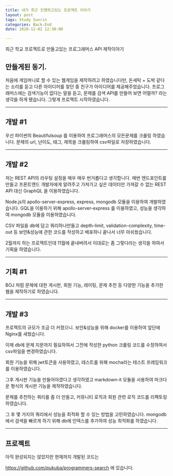 ```yaml
---
title: 내가 최근 진행하고있는 프로젝트 이야기
layout: post
tags: Study Sunrin
categories: Back-End
date: 2020-12-02 12:38:00 

--- 
```


최근 학교 프로젝트로 만들고있는 프로그래머스 API 제작이야기

## 만들게된 동기.

처음에 게임머니로 할 수 있는 웹게임을 제작하려고 하였습니다만, 돈세탁 + 도박 같다는 소리를 듣고 다른 아이디어를 찾던 중 친구가 아이디어를 제공해주었습니다. 프로그래머스에는 검색기능이 없다는 말을 듣고, 문제를 검색 API를 만들어 보면 어떨까? 라는 생각을 하게 됐습니다. 그렇게 프로젝트 시작하였습니다.

<hr>

## 개발 #1

우선 파이썬의 Beautifulsoup 를 이용하여 프로그래머스의 모든문제를 크롤링 하였습니다. 문제의 url, 난이도, 태그, 제목을 크롤링하여 csv파일로 저장하였습니다.

<hr>

## 개발 #2

저는 REST API의 라우팅 설정을 매우 매우 번거롭다고 생각합니다. 매번 엔드포인트를 만들고 프론트엔드 개발자에게 알려주고 가져가고 싶은 데이터만 가져갈 수 없는 REST API 대신 GraphQL 을 이용하였습니다.


Node.js의 apollo-server-express, express, mongodb 모듈을 이용하여 개발하였습니다. GQL을 이용하기 위해 apollo-server-express 를 이용하였고, 성능을 생각하여 mongodb 모듈을 이용하였습니다.

CSV 파일을 db에 담고 쿼리하나만들고 depth-limit, validation-complexity, time-out 등 보안&성능에 관한 코드를 작성하고 배포하니 끝나서 너무 아쉬웠습니다.

2월까지 하는 프로젝트인데 11월에 끝내버려서 이대로는 좀 그렇다라는 생각을 하여서 기획을 하였습니다.

<hr>

## 기획 #1

BOJ 처럼 문제에 대한 게시판, 회원 기능, 레이팅, 문제 추천 등 다양한 기능을 추가한 웹을 제작하기로 하였습니다. 

<hr>

## 개발 #3

프로젝트의 규모가 조금 더 커졌으니. 보안&성능을 위해 docker를 이용하여 앞단에 Nginx를 새웠습니다.

이제 db에 문제 지문까지 필요하여서 그전에 작성한 python 크롤링 코드를 수정하여서 csv파일을 변경하였습니다.

회원 기능을 위해 jwt토큰을 사용하였고, 테스트를 위해 mocha라는 테스트 프레임워크를 이용하였습니다.

그후 게시판 기능을 만들어야겠다고 생각하였고 markdown-it 모듈을 사용하여 마크다운 형식의 게시판 기능을 제작하였습니다.

문제를 추천하는 쿼리를 좀 더 만들고, 커뮤니티 로직과 회원 관련 로직 코드를 리팩토링하였습니다.

그 후 몇 가지의 쿼리에서 성능을 최적화 할 수 있는 방법을 고민하였습니다. mongodb에서 검색을 빠르게 하기 위해 db에 인덱스를 추가하여 성능 최적화를 하였습니다.

<hr>

## 프로젝트

아직 완성되지는 않았지만 현재까지 개발된 코드는

<a href="https://github.com/pukuba/programmers-search">https://github.com/pukuba/programmers-search</a> 에 있습니다.